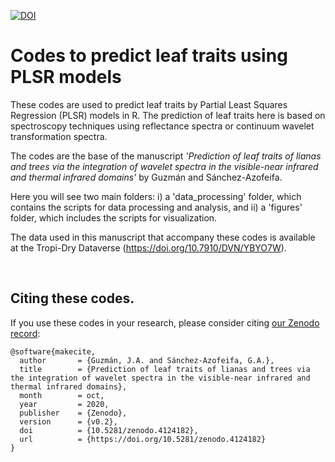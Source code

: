 [![DOI](https://zenodo.org/badge/DOI/10.5281/zenodo.4124182.svg)](https://doi.org/10.5281/zenodo.4124182)

# Codes to predict leaf traits using PLSR models

These codes are used to predict leaf traits by Partial Least Squares Regression (PLSR) models in R. The prediction of leaf traits here is based on spectroscopy techniques using reflectance spectra or continuum wavelet transformation spectra. <br />

The codes are the base of the manuscript *'Prediction of leaf traits of lianas and trees via the integration of wavelet spectra in the visible-near infrared and thermal infrared domains'* by Guzmán and Sánchez-Azofeifa. <br />

Here you will see two main folders: i) a 'data_processing' folder, which contains the scripts for data processing and analysis, and ii) a 'figures' folder, which includes the scripts for visualization. <br />

The data used in this manuscript that accompany these codes is available at the Tropi-Dry Dataverse (https://doi.org/10.7910/DVN/YBYO7W). <br />

<br />

## Citing these codes.

If you use these codes in your research, please consider citing [our Zenodo
record](https://zenodo.org/badge/latestdoi/):

```
@software{makecite,
  author       = {Guzmán, J.A. and Sánchez-Azofeifa, G.A.},
  title        = {Prediction of leaf traits of lianas and trees via the integration of wavelet spectra in the visible-near infrared and thermal infrared domains},
  month        = oct,
  year         = 2020,
  publisher    = {Zenodo},
  version      = {v0.2},
  doi          = {10.5281/zenodo.4124182},
  url          = {https://doi.org/10.5281/zenodo.4124182}
}
```
